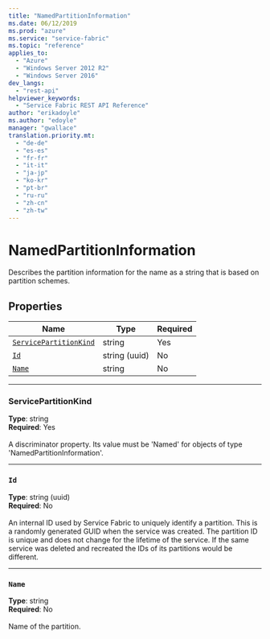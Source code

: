 ```yaml
---
title: "NamedPartitionInformation"
ms.date: 06/12/2019
ms.prod: "azure"
ms.service: "service-fabric"
ms.topic: "reference"
applies_to: 
  - "Azure"
  - "Windows Server 2012 R2"
  - "Windows Server 2016"
dev_langs: 
  - "rest-api"
helpviewer_keywords: 
  - "Service Fabric REST API Reference"
author: "erikadoyle"
ms.author: "edoyle"
manager: "gwallace"
translation.priority.mt: 
  - "de-de"
  - "es-es"
  - "fr-fr"
  - "it-it"
  - "ja-jp"
  - "ko-kr"
  - "pt-br"
  - "ru-ru"
  - "zh-cn"
  - "zh-tw"
---
```

# NamedPartitionInformation

Describes the partition information for the name as a string that is based on partition schemes.

## Properties
| Name | Type | Required |
| --- | --- | --- |
| [`ServicePartitionKind`](#servicepartitionkind) | string | Yes |
| [`Id`](#id) | string (uuid) | No |
| [`Name`](#name) | string | No |

____
### ServicePartitionKind
__Type__: string <br/>
__Required__: Yes <br/>
<br/>
A discriminator property. Its value must be 'Named' for objects of type 'NamedPartitionInformation'.

____
### `Id`
__Type__: string (uuid) <br/>
__Required__: No<br/>
<br/>
An internal ID used by Service Fabric to uniquely identify a partition. This is a randomly generated GUID when the service was created. The partition ID is unique and does not change for the lifetime of the service. If the same service was deleted and recreated the IDs of its partitions would be different.

____
### `Name`
__Type__: string <br/>
__Required__: No<br/>
<br/>
Name of the partition.
